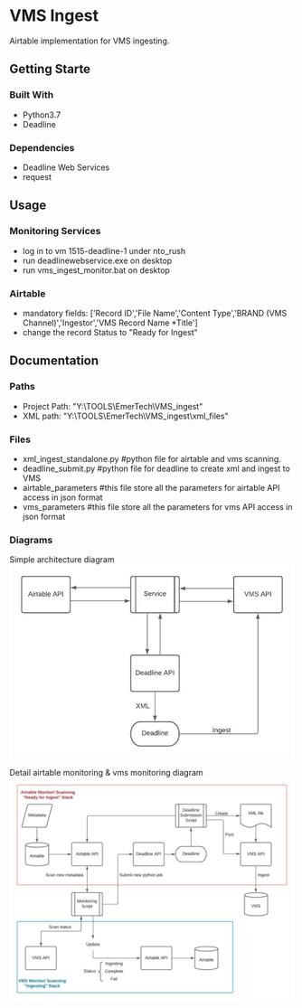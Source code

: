# VMS Ingest
Airtable implementation for VMS ingesting.

## Getting Starte
### Built With
- Python3.7
- Deadline

### Dependencies
- Deadline Web Services
- request

## Usage
### Monitoring Services
- log in to vm 1515-deadline-1 under nto_rush
- run deadlinewebservice.exe on desktop
- run vms_ingest_monitor.bat on desktop

### Airtable
- mandatory fields: ['Record ID','File Name','Content Type','BRAND (VMS Channel)','Ingestor','VMS Record Name *Title']
- change the record Status to "Ready for Ingest"

## Documentation
### Paths
- Project Path: "Y:\\TOOLS\\EmerTech\\VMS_ingest"
- XML path: "Y:\\TOOLS\\EmerTech\\VMS_ingest\\xml_files"

### Files
- xml_ingest_standalone.py #python file for airtable and vms scanning.
- deadline_submit.py #python file for deadline to create xml and ingest to VMS
- airtable_parameters #this file store all the parameters for airtable API access in json format
- vms_parameters  #this file store all the parameters for vms API access in json format

### Diagrams
Simple architecture diagram
![](chart1.jpeg)

Detail airtable monitoring & vms monitoring diagram
![](chart2.jpeg)
